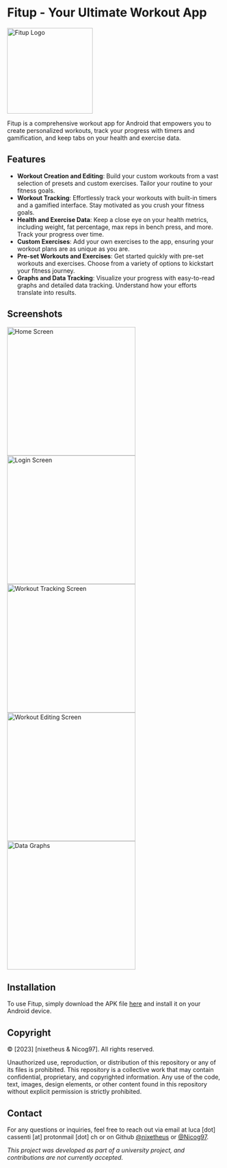 # Fitup - Your Ultimate Workout App

<img src="images/png/logos/app_logo.png" alt="Fitup Logo" width="200" style="margin-right: 100px;"/>

Fitup is a comprehensive workout app for Android that empowers you to create personalized workouts, track your progress with timers and gamification, and keep tabs on your health and exercise data.

## Features

- **Workout Creation and Editing**: Build your custom workouts from a vast selection of presets and custom exercises. Tailor your routine to your fitness goals.
- **Workout Tracking**: Effortlessly track your workouts with built-in timers and a gamified interface. Stay motivated as you crush your fitness goals.
- **Health and Exercise Data**: Keep a close eye on your health metrics, including weight, fat percentage, max reps in bench press, and more. Track your progress over time.
- **Custom Exercises**: Add your own exercises to the app, ensuring your workout plans are as unique as you are.
- **Pre-set Workouts and Exercises**: Get started quickly with pre-set workouts and exercises. Choose from a variety of options to kickstart your fitness journey.
- **Graphs and Data Tracking**: Visualize your progress with easy-to-read graphs and detailed data tracking. Understand how your efforts translate into results.

## Screenshots

<div align="left">
  <img src="screenshots/central.png" alt="Home Screen" width="300" style="padding-right: 1000px;"/>
  <img src="screenshots/login.png" alt="Login Screen" width="300" style="padding-right: 100px;"/>
  <img src="screenshots/workout_play.png" alt="Workout Tracking Screen" width="300"style="padding-right: 100px;"/>
  <img src="screenshots/workout_edit.png" alt="Workout Editing Screen" width="300"style="padding-right: 100px;"/>
  <img src="screenshots/stats.png" alt="Data Graphs" width="300"/>
</div>


## Installation

To use Fitup, simply download the APK file [here](link_to_apk_file.apk) and install it on your Android device.

## Copyright

© [2023] [nixetheus & Nicog97]. All rights reserved.

Unauthorized use, reproduction, or distribution of this repository or any of its files is prohibited. This repository is a collective work that may contain confidential, proprietary, and copyrighted information. Any use of the code, text, images, design elements, or other content found in this repository without explicit permission is strictly prohibited.

## Contact

For any questions or inquiries, feel free to reach out via email at luca \[dot\] cassenti \[at\] protonmail \[dot\] ch or on Github [@nixetheus](https://github.com/nixetheus) or [@Nicog97](https://github.com/Nicog97). 

_This project was developed as part of a university project, and contributions are not currently accepted._

